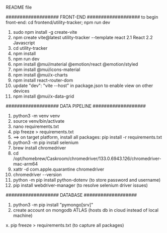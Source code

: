 README file

###################
FRONT-END
###################
to begin front-end: cd frontend/utility-tracker; npm run dev

1. sudo npm install -g create-vite
2. npm create vite@latest utility-tracker --template react
    2.1 React 
    2.2 Javascript
3. cd utility-tracker
4. npm install
5. npm run dev
6. npm install @mui/material @emotion/react @emotion/styled
7. npm install @mui/icons-material
8. npm install @mui/x-charts
9. npm install react-router-dom
10. update "dev": "vite --host" in package.json to enable view on other devices
11. npm install @mui/x-data-grid

###################
DATA PIPELINE
###################
1. python3 -m venv venv
2. source venv/bin/activate
3. nano requirements.txt
4. pip freeze > requirements.txt
5.   ==> on target platform, install all packages: pip install -r requirements.txt
6. python3 -m pip install selenium
7. brew install chromedriver
8. cd /opt/homebrew/Caskroom/chromedriver/133.0.6943.126/chromedriver-mac-arm64
9. xattr -d com.apple.quarantine chromedriver
10. chromedriver --version
11. python -m pip install python-dotenv (to store password and username)
12. pip install webdriver-manager (to resolve selenium driver issues)

###################
DATABASE
###################
1. python3 -m pip install "pymongo[srv]"
2. create account on mongodb ATLAS (hosts db in cloud instead of local machine)

x. pip freeze > requirements.txt (to capture all packages)